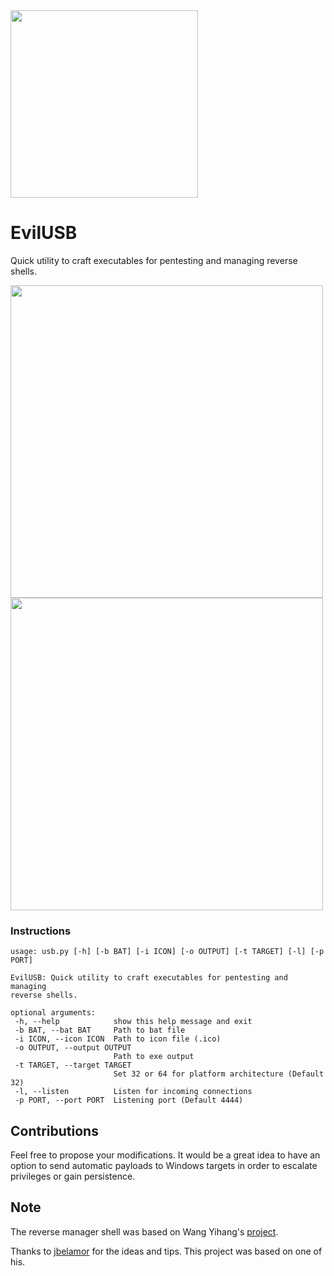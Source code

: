 <img src="https://raw.githubusercontent.com/mgp25/EvilUSB/master/assets/evil.png" width=300>
 
 # EvilUSB
 
 Quick utility to craft executables for pentesting and managing reverse shells.
 
 <img src="https://raw.githubusercontent.com/mgp25/EvilUSB/master/assets/screen1.png" width=500>
 <img src="https://raw.githubusercontent.com/mgp25/EvilUSB/master/assets/screen2.png" width=500>
 
 ### Instructions
 
 ```
 usage: usb.py [-h] [-b BAT] [-i ICON] [-o OUTPUT] [-t TARGET] [-l] [-p PORT]

EvilUSB: Quick utility to craft executables for pentesting and managing
reverse shells.

optional arguments:
  -h, --help            show this help message and exit
  -b BAT, --bat BAT     Path to bat file
  -i ICON, --icon ICON  Path to icon file (.ico)
  -o OUTPUT, --output OUTPUT
                        Path to exe output
  -t TARGET, --target TARGET
                        Set 32 or 64 for platform architecture (Default 32)
  -l, --listen          Listen for incoming connections
  -p PORT, --port PORT  Listening port (Default 4444)
  ```
  
## Contributions
  
Feel free to propose your modifications. It would be a great idea to have an option to send automatic payloads to Windows targets in order to escalate privileges or gain persistence.

## Note

The reverse manager shell was based on Wang Yihang's [project](https://github.com/WangYihang/Reverse-Shell-Manager).

Thanks to [jbelamor](https://github.com/jbelamor) for the ideas and tips. This project was based on one of his.
